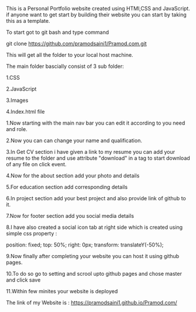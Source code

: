 This is a Personal Portfolio website created using HTMl,CSS and JavaScript. if anyone want to get start by building their website you can start by taking this as a template.

To start got to git bash and type command

git clone https://github.com/pramodsaini1/Pramod.com.git

This will get all the folder to your local host machine.

The main folder bascially consist of 3 sub folder:

1.CSS

2.JavaScript

3.Images

4.Index.html file

1.Now starting with the main nav bar you can edit it according to you need and role.

2.Now you can can change your name and qualification.

3.In Get CV section i have given a link to my resume you can add your resume to the folder and use attribute "download" in a tag to start download of any file on click event.

4.Now for the about section add your photo and details

5.For education section add corresponding details

6.In project section add your best project and also provide link of github to it.

7.Now for footer section add you social media details

8.I have also created a social icon tab at right side which is created using simple css property :

position: fixed; top: 50%; right: 0px; transform: translateY(-50%);

9.Now finally after completing your website you can host it using github pages.

10.To do so go to setting and scrool upto github pages and chose master and click save

11.Within few minites your website is deployed

The link of my Website is : https://pramodsaini1.github.io/Pramod.com/
